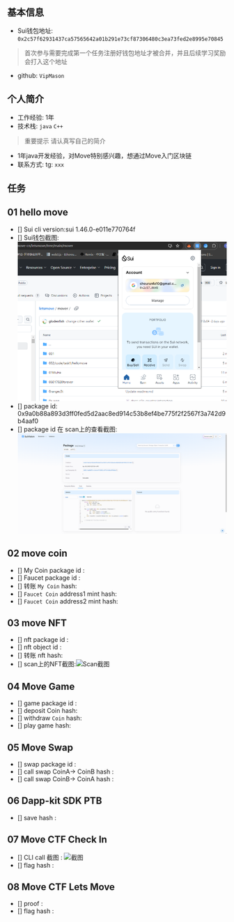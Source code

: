## 基本信息
- Sui钱包地址: `0x2c57f62931437ca57565642a01b291e73cf87306480c3ea73fed2e8995e70845`
> 首次参与需要完成第一个任务注册好钱包地址才被合并，并且后续学习奖励会打入这个地址
- github: `VipMason`

## 个人简介
- 工作经验: 1年
- 技术栈: `java` `C++`
> 重要提示 请认真写自己的简介
- 1年java开发经验，对Move特别感兴趣，想通过Move入门区块链
- 联系方式: tg: `xxx` 

## 任务

##   01 hello move  
- [] Sui cli version:sui 1.46.0-e011e770764f
- [] Sui钱包截图: ![Sui钱包截图](./images/sui-wallet.png)
- [] package id: 0x9a0b88a893d3ff0fed5d2aac8ed914c53b8ef4be775f2f2567f3a742d9b4aaf0
- [] package id 在 scan上的查看截图:![Scan截图](./images/sui-packageId.png)

##   02 move coin
- [] My Coin package id : 
- [] Faucet package id : 
- [] 转账 `My Coin` hash:
- [] `Faucet Coin` address1 mint hash:
- [] `Faucet Coin` address2 mint hash:

##   03 move NFT
- [] nft package id :
- [] nft object id : 
- [] 转账 nft  hash:
- [] scan上的NFT截图:![Scan截图](./images/你的图片地址)

##   04 Move Game
- [] game package id :
- [] deposit Coin hash:
- [] withdraw `Coin` hash:
- [] play game hash:

##   05 Move Swap
- [] swap package id :
- [] call swap CoinA-> CoinB  hash :
- [] call swap CoinB-> CoinA  hash :

##   06 Dapp-kit SDK PTB
- [] save hash :

##   07 Move CTF Check In
- [] CLI call 截图 : ![截图](./images/你的图片地址)
- [] flag hash :

##   08 Move CTF Lets Move
- [] proof : 
- [] flag hash :

